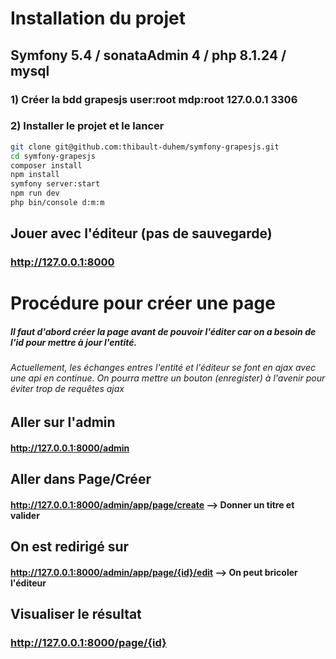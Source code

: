 Installation du projet
=
## Symfony 5.4 / sonataAdmin 4 /  php 8.1.24 / mysql

### 1) Créer la bdd grapesjs user:root mdp:root 127.0.0.1 3306

### 2) Installer le projet et le lancer

```bash
git clone git@github.com:thibault-duhem/symfony-grapesjs.git
cd symfony-grapesjs
composer install
npm install
symfony server:start
npm run dev
php bin/console d:m:m
```
## Jouer avec l'éditeur (pas de sauvegarde)
### http://127.0.0.1:8000


# Procédure pour créer une page 
##### Il faut d'abord créer la page avant de pouvoir l'éditer car on a besoin de l'id pour mettre à jour l'entité.
###### Actuellement, les échanges entres l'entité et l'éditeur se font en ajax avec une api en continue. On pourra mettre un bouton (enregister) à l'avenir pour éviter trop de requêtes ajax


## Aller sur l'admin 
#### http://127.0.0.1:8000/admin

## Aller dans Page/Créer
#### http://127.0.0.1:8000/admin/app/page/create --> Donner un titre et valider

## On est redirigé sur 
#### http://127.0.0.1:8000/admin/app/page/{id}/edit --> On peut bricoler l'éditeur


## Visualiser le résultat
### http://127.0.0.1:8000/page/{id}